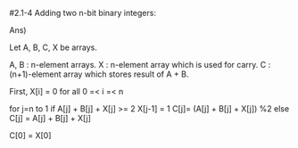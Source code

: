 #2.1-4
Adding two n-bit binary integers:

Ans)

Let A, B, C, X be arrays.

A, B : n-element arrays.
X : n-element array which is used for carry.
C : (n+1)-element array which stores result of A + B.


First, X[i] = 0 for all 0 =< i =< n

for j=n to 1
  if A[j] + B[j] + X[j] >= 2
    X[j-1] = 1 
    C[j]= (A[j] + B[j] + X[j]) %2
  else
    C[j] = A[j] + B[j] + X[j]

C[0] = X[0]
